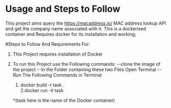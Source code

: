 # Usage and Steps to Follow

This project aims query the https://macaddress.io/ MAC address lookup API and get the company name associated with it. 
This is a dockerised container and Requires docker for its installation and working;

#Steps to Follow And Requirements For:
1. This Project requires installation of Docker 

2. To run this Project use the Following commands:
   --clone the image of the project
   --In the Folder containing these two Files Open Terminal
   --Run The Following Commands in Terminal
      
      1. docker build -t task .   
      2.docker run -it task
      
      
      
      *(task here is the name of the Docker container)
      
   
  
